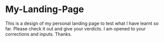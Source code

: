 # My-Landing-Page
This is a design of my personal landing page to test what I have learnt so far. Please check it out and give your verdicts. I am opened to your corrections and inputs. Thanks.
